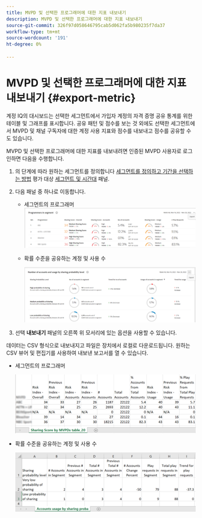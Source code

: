 ```yaml
---
title: MVPD 및 선택한 프로그래머에 대한 지표 내보내기
description: MVPD 및 선택한 프로그래머에 대한 지표 내보내기
source-git-commit: 326f97d058646795cab5d062fa5b980235f7da37
workflow-type: tm+mt
source-wordcount: '191'
ht-degree: 0%

---
```


# MVPD 및 선택한 프로그래머에 대한 지표 내보내기 {#export-metric}

계정 IQ의 대시보드는 선택한 세그먼트에서 가입자 계정의 자격 증명 공유 통계를 위한 테이블 및 그래프를 표시합니다. 공유 패턴 및 점수를 보는 것 외에도 선택한 세그먼트에서 MVPD 및 채널 구독자에 대한 계정 사용 지표와 점수를 내보내고 점수를 공유할 수도 있습니다.

MVPD 및 선택한 프로그래머에 대한 지표를 내보내려면 인증된 MVPD 사용자로 로그인하면 다음을 수행합니다.

1. 의 단계에 따라 원하는 세그먼트를 정의합니다 [세그먼트를 정의하고 기간을 선택하는 방법](/help/AccountIQ/howto-select-segment-timeframe.md) 평가 대상 [세그먼트 및 시간대](/help/AccountIQ/segments-timeframe.md) 패널.

1. 다음 패널 중 하나로 이동합니다.

   * 세그먼트의 프로그래머
      ![](assets/prog-segment-export-option.png)

   * 확률 수준을 공유하는 계정 및 사용 수

      ![](assets/progr-usage-panel-export.png)

1. 선택 **내보내기** 패널의 오른쪽 위 모서리에 있는 옵션을 사용할 수 있습니다.

데이터는 CSV 형식으로 내보내지고 파일은 장치에서 로컬로 다운로드됩니다. 원하는 CSV 뷰어 및 편집기를 사용하여 내보낸 보고서를 열 수 있습니다.

* 세그먼트의 프로그래머

   ![](assets/export-progr-in-seg.png)


* 확률 수준을 공유하는 계정 및 사용 수

   ![](assets/export-acc-usage.png)
